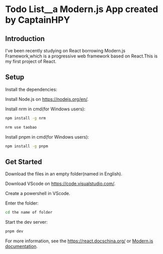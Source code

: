 # Todo List__a Modern.js App created by CaptainHPY

## Introduction

I've been recently studying on React borrowing Modern.js Framework,which is a progressive web framework based on React.This is my first project of React.

## Setup

Install the dependencies:

Install Node.js on https://nodejs.org/en/.

Install nrm in cmd(for Windows users):

```bash
npm install -g nrm
```

```bash
nrm use taobao
```

Install pnpm in cmd(for Windows users):

```bash
npm install -g pnpm
```

## Get Started

Download the files in an empty folder(named in English).

Download VScode on https://code.visualstudio.com/.

Create a powershell in VScode.

Enter the folder:

```bash
cd the name of folder
```

Start the dev server:

```bash
pnpm dev
```

For more information, see the https://react.docschina.org/ or [Modern.js documentation](https://modernjs.dev/en).
